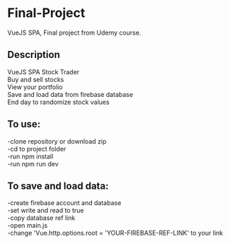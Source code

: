 # Final-Project
 VueJS SPA, Final project from Udemy course.

 ## Description

 VueJS SPA Stock Trader<br>
 Buy and sell stocks<br>
 View your portfolio<br>
 Save and load data from firebase database<br>
 End day to randomize stock values

 ## To use:

 -clone repository or download zip<br>
 -cd to project folder<br>
 -run npm install<br>
 -run npm run dev

 ## To save and load data:

 -create firebase account and database<br>
 -set write and read to true<br>
 -copy database ref link<br>
 -open main.js<br>
 -change 'Vue.http.options.root = 'YOUR-FIREBASE-REF-LINK' to your link
